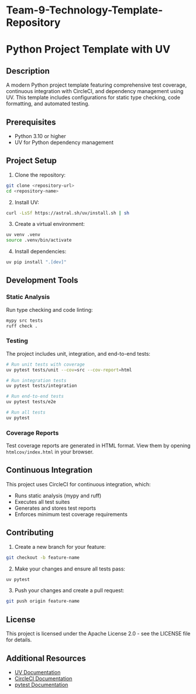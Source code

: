 # Team-9-Technology-Template-Repository
# Python Project Template with UV

## Description
A modern Python project template featuring comprehensive test coverage, continuous integration with CircleCI, and dependency management using UV. This template includes configurations for static type checking, code formatting, and automated testing.

## Prerequisites
* Python 3.10 or higher
* UV for Python dependency management

## Project Setup

1. Clone the repository:
```bash
git clone <repository-url>
cd <repository-name>
```

2. Install UV:
```bash
curl -LsSf https://astral.sh/uv/install.sh | sh
```

3. Create a virtual environment:
```bash
uv venv .venv
source .venv/bin/activate
```

4. Install dependencies:
```bash
uv pip install ".[dev]"
```

## Development Tools

### Static Analysis
Run type checking and code linting:
```bash
mypy src tests
ruff check .
```

### Testing
The project includes unit, integration, and end-to-end tests:

```bash
# Run unit tests with coverage
uv pytest tests/unit --cov=src --cov-report=html

# Run integration tests
uv pytest tests/integration

# Run end-to-end tests
uv pytest tests/e2e

# Run all tests
uv pytest
```

### Coverage Reports
Test coverage reports are generated in HTML format. View them by opening `htmlcov/index.html` in your browser.

## Continuous Integration
This project uses CircleCI for continuous integration, which:
- Runs static analysis (mypy and ruff)
- Executes all test suites
- Generates and stores test reports
- Enforces minimum test coverage requirements


## Contributing
1. Create a new branch for your feature:
```bash
git checkout -b feature-name
```

2. Make your changes and ensure all tests pass:
```bash
uv pytest
```

3. Push your changes and create a pull request:
```bash
git push origin feature-name
```

## License
This project is licensed under the Apache License 2.0 - see the LICENSE file for details.

## Additional Resources
- [UV Documentation](https://github.com/astral-sh/uv)
- [CircleCI Documentation](https://circleci.com/docs/)
- [pytest Documentation](https://docs.pytest.org/)